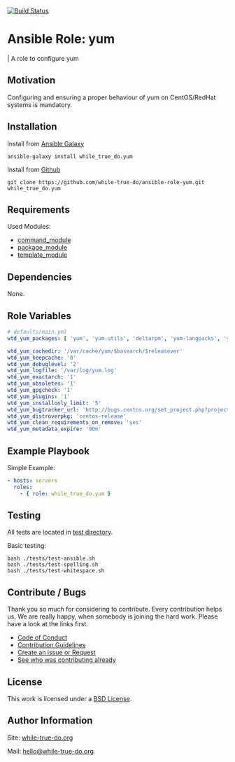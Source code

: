 [![Build Status](https://travis-ci.org/while-true-do/ansible-role-yum.svg?branch=master)](https://travis-ci.org/while-true-do/ansible-role-yum)

# Ansible Role: yum
| A role to configure yum

## Motivation

Configuring and ensuring a proper behaviour of yum on CentOS/RedHat systems is mandatory.

## Installation

Install from [Ansible Galaxy](https://galaxy.ansible.com/while_true_do/yum)

```
ansible-galaxy install while_true_do.yum
```

Install from [Github](https://github.com/while-true-do/ansible-role-yum)

```
git clone https://github.com/while-true-do/ansible-role-yum.git while_true_do.yum
```

## Requirements

Used Modules:

-   [command_module](https://docs.ansible.com/ansible/latest/modules/command_module.html)
-   [package_module](https://docs.ansible.com/ansible/latest/modules/package_module.html)
-   [template_module](https://docs.ansible.com/ansible/latest/modules/template_module.html)

## Dependencies

None.

## Role Variables

```yaml
# defaults/main.yml
wtd_yum_packages: [ 'yum', 'yum-utils', 'deltarpm', 'yum-langpacks', 'yum-plugin-fastestmirror' ]

wtd_yum_cachedir: '/var/cache/yum/$basearch/$releasever'
wtd_yum_keepcache: '0'
wtd_yum_debuglevel: '2'
wtd_yum_logfile: '/var/log/yum.log'
wtd_yum_exactarch: '1'
wtd_yum_obsoletes: '1'
wtd_yum_gpgcheck: '1'
wtd_yum_plugins: '1'
wtd_yum_installonly_limit: '5'
wtd_yum_bugtracker_url: 'http://bugs.centos.org/set_project.php?project_id=23&ref=http://bugs.centos.org/bug_report_page.php?category=yum'
wtd_yum_distroverpkg: 'centos-release'
wtd_yum_clean_requirements_on_remove: 'yes'
wtd_yum_metadata_expire: '90m'
```

## Example Playbook

Simple Example:

```yaml
- hosts: servers
  roles:
    - { role: while_true_do.yum }
```

## Testing

All tests are located in [test directory](./tests/).

Basic testing:

```
bash ./tests/test-ansible.sh
bash ./tests/test-spelling.sh
bash ./tests/test-whitespace.sh
```

## Contribute / Bugs

Thank you so much for considering to contribute. Every contribution helps us.
We are really happy, when somebody is joining the hard work. Please have a look
at the links first.

-   [Code of Conduct](./docs/CODE_OF_CONDUCT.md)
-   [Contribution Guidelines](./docs/CONTRIBUTING.md)
-   [Create an issue or Request](https://github.com/while-true-do/ansible-role-yum/issues)
-   [See who was contributing already](https://github.com/while-true-do/ansible-role-yum/graphs/contributors)

## License

This work is licensed under a [BSD License](https://opensource.org/licenses/BSD-3-Clause).

## Author Information

Site: [while-true-do.org](https://while-true-do.org)

Mail: [hello@while-true-do.org](mailto:hello@while-true-do.org)
